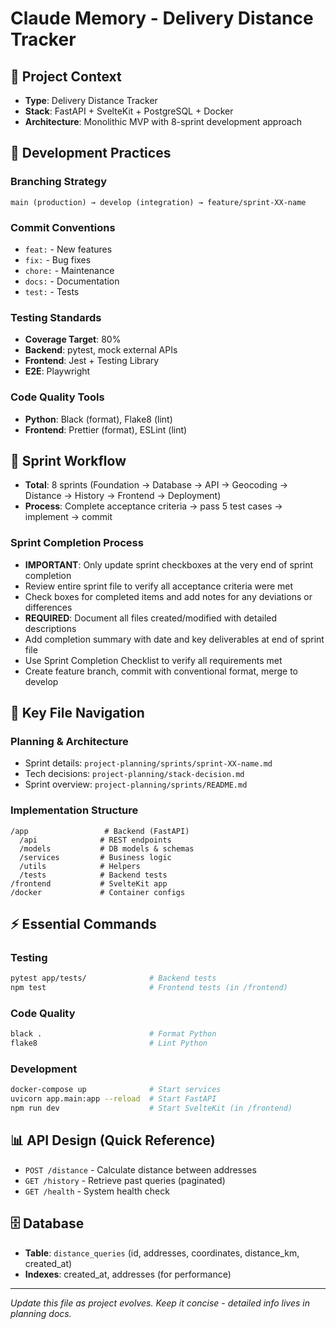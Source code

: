 # Claude Memory - Delivery Distance Tracker

## 🎯 Project Context
- **Type**: Delivery Distance Tracker
- **Stack**: FastAPI + SvelteKit + PostgreSQL + Docker
- **Architecture**: Monolithic MVP with 8-sprint development approach

## 🔧 Development Practices

### Branching Strategy
```
main (production) → develop (integration) → feature/sprint-XX-name
```

### Commit Conventions
- `feat:` - New features
- `fix:` - Bug fixes  
- `chore:` - Maintenance
- `docs:` - Documentation
- `test:` - Tests

### Testing Standards
- **Coverage Target**: 80%
- **Backend**: pytest, mock external APIs
- **Frontend**: Jest + Testing Library
- **E2E**: Playwright

### Code Quality Tools
- **Python**: Black (format), Flake8 (lint)
- **Frontend**: Prettier (format), ESLint (lint)

## 🚀 Sprint Workflow
- **Total**: 8 sprints (Foundation → Database → API → Geocoding → Distance → History → Frontend → Deployment)
- **Process**: Complete acceptance criteria → pass 5 test cases → implement → commit

### Sprint Completion Process
- **IMPORTANT**: Only update sprint checkboxes at the very end of sprint completion
- Review entire sprint file to verify all acceptance criteria were met
- Check boxes for completed items and add notes for any deviations or differences
- **REQUIRED**: Document all files created/modified with detailed descriptions
- Add completion summary with date and key deliverables at end of sprint file
- Use Sprint Completion Checklist to verify all requirements met
- Create feature branch, commit with conventional format, merge to develop

## 📁 Key File Navigation

### Planning & Architecture
- Sprint details: `project-planning/sprints/sprint-XX-name.md`
- Tech decisions: `project-planning/stack-decision.md`
- Sprint overview: `project-planning/sprints/README.md`

### Implementation Structure
```
/app                 # Backend (FastAPI)
  /api              # REST endpoints
  /models           # DB models & schemas
  /services         # Business logic
  /utils            # Helpers
  /tests            # Backend tests
/frontend           # SvelteKit app
/docker             # Container configs
```

## ⚡ Essential Commands

### Testing
```bash
pytest app/tests/              # Backend tests
npm test                       # Frontend tests (in /frontend)
```

### Code Quality
```bash
black .                        # Format Python
flake8                         # Lint Python
```

### Development
```bash
docker-compose up              # Start services
uvicorn app.main:app --reload  # Start FastAPI
npm run dev                    # Start SvelteKit (in /frontend)
```

## 📊 API Design (Quick Reference)
- `POST /distance` - Calculate distance between addresses
- `GET /history` - Retrieve past queries (paginated)
- `GET /health` - System health check

## 🗄️ Database
- **Table**: `distance_queries` (id, addresses, coordinates, distance_km, created_at)
- **Indexes**: created_at, addresses (for performance)


---
*Update this file as project evolves. Keep it concise - detailed info lives in planning docs.*